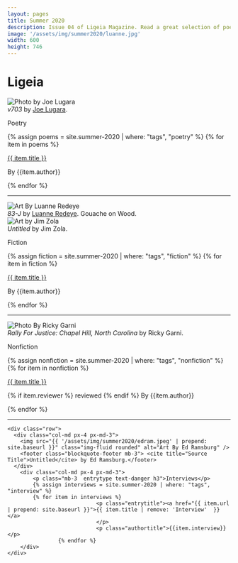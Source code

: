 ```yaml
---
layout: pages
title: Summer 2020
description: Issue 04 of Ligeia Magazine. Read a great selection of poetry, fiction, nonfiction, and interviews.
image: '/assets/img/summer2020/luanne.jpg'
width: 600
height: 746
---
```

<div class="jumbotron jumbotron-fluid padding-main">
	<div class="container h-100">
		<div class="row h-100">
			<div class="col text-center my-auto pb-4">
				<div class="m-3 p-2 m-md-4 p-md-3">
					<h1 class="text-center display-4  ligeia-title">
            Ligeia
          </h1>
				</div>
			</div>
		</div>
	</div>
</div>
<div class="container mt-4">

<div class="row">
	<div class="col-md px-4 px-md-3">
		<img src="{{ '/assets/img/summer2020/joe.jpg' | prepend: site.baseurl }}" class="img-fluid rounded" alt="Photo by Joe Lugara"/>
		<footer class="blockquote-footer mb-3"> <cite title="Source Title">v703</cite> by <a href="https://joelugara.com/" target="_blank">Joe Lugara</a>.</footer>
	</div>
	<div class="col-md px-4 px-md-3">
	<p class="mb-3 entrytype text-danger h3">Poetry</p>
	{% assign poems = site.summer-2020 | where: "tags", "poetry" %}
	{% for item in poems %}
						<p class="entrytitle"><a href="{{ item.url | prepend: site.baseurl }}">{{ item.title }}</a>
						</p>
						<p class="authortitle"><span class="entryby">By</span> {{item.author}}</p>
	    {% endfor %}
	</div>
</div>
<hr />

<div class="row">
		<div class="col-md px-4 px-md-3">
		<img src="{{ '/assets/img/summer2020/luanne.jpg' | prepend: site.baseurl }}"   class="img-fluid  rounded" alt="Art By Luanne Redeye" />
			<footer class="blockquote-footer mb-3"> <cite title="Source Title">83-J</cite> by <a href="https://luanneredeye.com/" target="_blank">Luanne Redeye</a>. Gouache on Wood. </footer>
			<img src="{{ '/assets/img/summer2020/jim-zola.jpeg' | prepend: site.baseurl }}" class="img-fluid rounded" alt="Art by Jim Zola"/>
			<footer class="blockquote-footer mb-3"> <cite title="Source Title">Untitled</cite> by Jim Zola.</footer>
		</div>
		<div class="col-md px-4 px-md-3">
		<p class="mb-3 entrytype text-danger h3">Fiction</p>
		{% assign fiction = site.summer-2020 | where: "tags", "fiction" %}
		{% for item in fiction %}
							<p class="entrytitle"><a href="{{ item.url | prepend: site.baseurl }}">{{ item.title }}</a>
							</p>
							<p class="authortitle"><span class="entryby">By</span> {{item.author}}</p>
		    {% endfor %}
		</div>
	</div>
<hr />

  <div class="row">
    <div class="col-md px-4 px-md-3">
		<img src="{{ '/assets/img/summer2020/garni.jpg' | prepend: site.baseurl }}"   class="img-fluid  rounded" alt="Photo By Ricky Garni" />
			<footer class="blockquote-footer mb-3"> <cite title="Source Title">Rally For Justice: Chapel Hill, North Carolina</cite> by Ricky Garni.</footer>
    </div>
		<div class="col-md px-4 px-md-3">
			<p class="mb-3  entrytype text-danger h3">Nonfiction</p>
			{% assign nonfiction = site.summer-2020 | where: "tags", "nonfiction" %}
			{% for item in nonfiction %}
								<p class="entrytitle"><a href="{{ item.url | prepend: site.baseurl }}">{{ item.title }}</a>
								</p>
								<p class="authortitle"><span class="entryby">{% if item.reviewer %} reviewed {% endif %} By</span> {{item.author}}</p>
					{% endfor %}
		</div>
  </div>
  <hr />

	<div class="row">
	  <div class="col-md px-4 px-md-3">
		<img src="{{ '/assets/img/summer2020/edram.jpeg' | prepend: site.baseurl }}" class="img-fluid rounded" alt="Art By Ed Ramsburg" />
		<footer class="blockquote-footer mb-3"> <cite title="Source Title">Untitled</cite> by Ed Ramsburg.</footer>
	  </div>
		<div class="col-md px-4 px-md-3">
			<p class="mb-3  entrytype text-danger h3">Interviews</p>
			{% assign interviews = site.summer-2020 | where: "tags", "interview" %}
			{% for item in interviews %}
								<p class="entrytitle"><a href="{{ item.url | prepend: site.baseurl }}">{{ item.title | remove: 'Interview'  }}</a>
								</p>
								<p class="authortitle">{{item.interview}}</p>
					{% endfor %}
		</div>
	</div>
</div>

